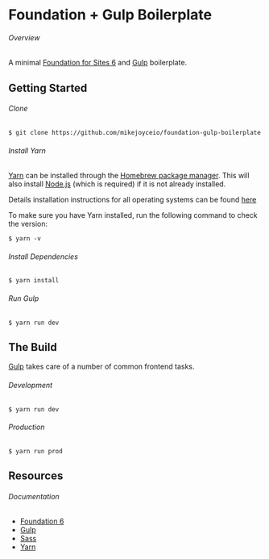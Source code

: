 # Foundation + Gulp Boilerplate

###### Overview

A minimal [Foundation for Sites 6](https://foundation.zurb.com/sites.html) and [Gulp](https://gulpjs.com/) boilerplate.

## Getting Started

###### Clone

```
$ git clone https://github.com/mikejoyceio/foundation-gulp-boilerplate
```

###### Install Yarn

[Yarn](https://yarnpkg.com/) can be installed through the [Homebrew package manager](https://brew.sh/). This will also install [Node.js](https://nodejs.org/) (which is required) if it is not already installed.

Details installation instructions for all operating systems can be found [here](https://yarnpkg.com/en/docs/install)

To make sure you have Yarn installed, run the following command to check the version:

```
$ yarn -v
```

###### Install Dependencies

```
$ yarn install 
```

###### Run Gulp

```
$ yarn run dev
```

## The Build

[Gulp](https://gulpjs.com/) takes care of a number of common frontend tasks.

###### Development

```
$ yarn run dev
```

###### Production 

```
$ yarn run prod
```

## Resources

###### Documentation

- [Foundation 6](https://foundation.zurb.com/sites/docs/)
- [Gulp](https://gulpjs.com/)
- [Sass](https://sass-lang.com/guide)
- [Yarn](https://yarnpkg.com/)
